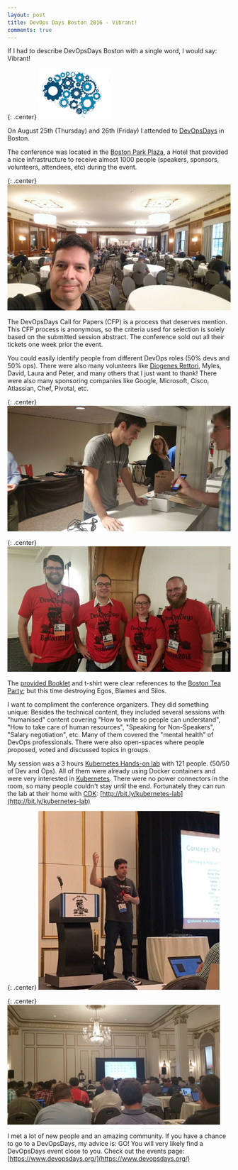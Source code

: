 ```yaml
---
layout: post
title: DevOps Days Boston 2016 - Vibrant!
comments: true
---
```


If I had to describe DevOpsDays Boston with a single word, I would say: Vibrant!

{: .center}
![](/images/devopsdays-brain.png)

On August 25th (Thursday) and 26th (Friday) I attended to [DevOpsDays](https://www.devopsdays.org/events/2016-boston/welcome/) in Boston. 

The conference was located in the [Boston Park Plaza](http://www.bostonparkplaza.com/), a Hotel that provided a nice infrastructure to receive almost 1000 people (speakers, sponsors, volunteers, attendees, etc) during the event.

{: .center}
![](/images/boston-hotel.jpg)

The DevOpsDays Call for Papers (CFP) is a process that deserves mention. This CFP process is anonymous, so the criteria used for selection is solely based on the submitted session abstract. The conference sold out all their tickets one week prior the event. 

You could easily identify people from different DevOps roles (50% devs and 50% ops). There were also many volunteers like [Diogenes Rettori](https://twitter.com/rettori), Myles, David, Laura and Peter, and many others that I just want to thank! There were also many sponsoring companies like Google, Microsoft, Cisco, Atlassian, Chef, Pivotal, etc.

{: .center}
![](/images/volunteer1-devops.jpg)

{: .center}
![](/images/volunteer2-devops.jpg)

The [provided Booklet](https://s3.amazonaws.com/storage.mylessteinhauser.com/DevOps-Days-Boston-2016-Booklet.pdf) and t-shirt were clear references to the [Boston Tea Party](https://en.wikipedia.org/wiki/Boston_Tea_Party); but this time destroying Egos, Blames and Silos.

I want to compliment the conference organizers. They did something unique: Besides the technical content, they included several sessions with "humanised" content covering "How to write so people can understand", "How to take care of human resources", "Speaking for Non-Speakers", "Salary negotiation", etc. Many of them covered the "mental health" of DevOps professionals. There were also open-spaces where people proposed, voted and discussed topics in groups.

My session was a 3 hours [Kubernetes Hands-on lab](https://www.devopsdays.org/events/2016-boston/program/rafael-benevides/) with 121 people. (50/50 of Dev and Ops). All of them were already using Docker containers and were very interested in [Kubernetes](http://kubernetes.io/). There were no power connectors in the room, so many people couldn't stay until the end. Fortunately they can run the lab at their home with [CDK](http://developers.redhat.com/products/cdk/overview/): [http://bit.ly/kubernetes-lab](http://bit.ly/kubernetes-lab)

{: .center}
![](/images/speaking.jpg)

{: .center}
![](/images/devopsdays-lab.jpg)

I met a lot of new people and an amazing community. If you have a chance to go to a DevOpsDays, my advice is: GO!
You will very likely find a DevOpsDays event close to you. Check out the events page: [https://www.devopsdays.org/](https://www.devopsdays.org/)